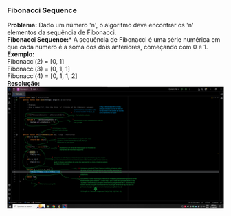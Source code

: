 ### Fibonacci Sequence
**Problema:**
Dado um número 'n', o algoritmo deve encontrar os 'n' elementos da sequência de Fibonacci.
<br>
**Fibonacci Sequence:***
A sequência de Fibonacci é uma série numérica em que cada número é a soma dos dois anteriores, começando com 0 e 1.
<br>
**Exemplo:**
<br>
Fibonacci(2) = [0, 1]
<br>
Fibonacci(3) = [0, 1, 1]
<br>
Fibonacci(4) = [0, 1, 1, 2]
<br>
**Resolução:**
![Fibonacci](Untitled.png)